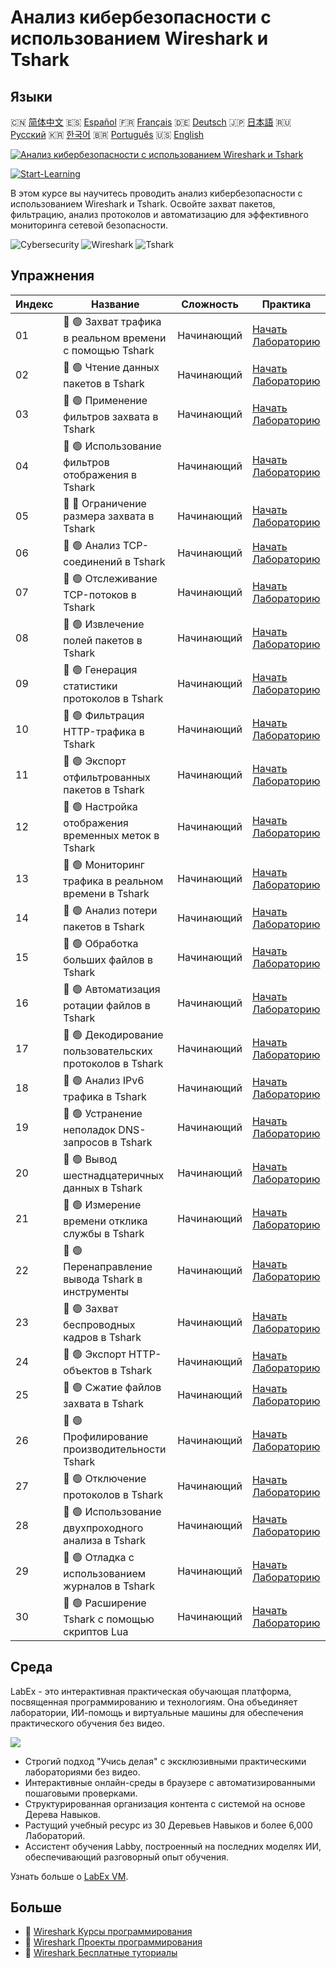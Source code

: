 # Анализ кибербезопасности с использованием Wireshark и Tshark

## Языки

🇨🇳 [简体中文](README_zh.md) 🇪🇸 [Español](README_es.md) 🇫🇷 [Français](README_fr.md) 🇩🇪 [Deutsch](README_de.md) 🇯🇵 [日本語](README_ja.md) 🇷🇺 [Русский](README_ru.md) 🇰🇷 [한국어](README_ko.md) 🇧🇷 [Português](README_pt.md) 🇺🇸 [English](README.md) 

[![Анализ кибербезопасности с использованием Wireshark и Tshark](https://cover-creator.labex.io/cybersecurity-analysis-with-wireshark-and-tshark.png?lang=ru)](https://labex.io/ru/courses/cybersecurity-analysis-with-wireshark-and-tshark)

[![Start-Learning](https://img.shields.io/badge/Start-Learning-whitesmoke?style=for-the-badge)](https://labex.io/ru/courses/cybersecurity-analysis-with-wireshark-and-tshark)

В этом курсе вы научитесь проводить анализ кибербезопасности с использованием Wireshark и Tshark. Освойте захват пакетов, фильтрацию, анализ протоколов и автоматизацию для эффективного мониторинга сетевой безопасности.

![Cybersecurity](https://img.shields.io/badge/Cybersecurity-whitesmoke?style=for-the-badge&logo=cybersecurity)
![Wireshark](https://img.shields.io/badge/Wireshark-whitesmoke?style=for-the-badge&logo=wireshark)
![Tshark](https://img.shields.io/badge/Tshark-whitesmoke?style=for-the-badge&logo=tshark)


## Упражнения

|   Индекс | Название                                                 | Сложность   | Практика                                                                                                                                 |
|----------|----------------------------------------------------------|-------------|------------------------------------------------------------------------------------------------------------------------------------------|
|       01 | 📖 🟢 Захват трафика в реальном времени с помощью Tshark | Начинающий  | <a target='_blank' href='https://labex.io/ru/tutorials/wireshark-capture-live-traffic-in-tshark-548916'>Начать Лабораторию</a>           |
|       02 | 📖 🟢 Чтение данных пакетов в Tshark                     | Начинающий  | <a target='_blank' href='https://labex.io/ru/tutorials/wireshark-read-packet-data-in-tshark-548937'>Начать Лабораторию</a>               |
|       03 | 📖 🟢 Применение фильтров захвата в Tshark               | Начинающий  | <a target='_blank' href='https://labex.io/ru/tutorials/wireshark-apply-capture-filters-in-tshark-548914'>Начать Лабораторию</a>          |
|       04 | 📖 🟢 Использование фильтров отображения в Tshark        | Начинающий  | <a target='_blank' href='https://labex.io/ru/tutorials/wireshark-use-display-filters-in-tshark-548939'>Начать Лабораторию</a>            |
|       05 | 📖 🔵 Ограничение размера захвата в Tshark               | Начинающий  | <a target='_blank' href='https://labex.io/ru/tutorials/wireshark-limit-capture-size-in-tshark-548932'>Начать Лабораторию</a>             |
|       06 | 📖 🟢 Анализ TCP-соединений в Tshark                     | Начинающий  | <a target='_blank' href='https://labex.io/ru/tutorials/wireshark-analyze-tcp-conversations-in-tshark-548913'>Начать Лабораторию</a>      |
|       07 | 📖 🟢 Отслеживание TCP-потоков в Tshark                  | Начинающий  | <a target='_blank' href='https://labex.io/ru/tutorials/wireshark-follow-tcp-streams-in-tshark-548929'>Начать Лабораторию</a>             |
|       08 | 📖 🟢 Извлечение полей пакетов в Tshark                  | Начинающий  | <a target='_blank' href='https://labex.io/ru/tutorials/wireshark-extract-packet-fields-in-tshark-548927'>Начать Лабораторию</a>          |
|       09 | 📖 🟢 Генерация статистики протоколов в Tshark           | Начинающий  | <a target='_blank' href='https://labex.io/ru/tutorials/wireshark-generate-protocol-statistics-in-tshark-548930'>Начать Лабораторию</a>   |
|       10 | 📖 🟢 Фильтрация HTTP-трафика в Tshark                   | Начинающий  | <a target='_blank' href='https://labex.io/ru/tutorials/wireshark-filter-http-traffic-in-tshark-548928'>Начать Лабораторию</a>            |
|       11 | 📖 🟢 Экспорт отфильтрованных пакетов в Tshark           | Начинающий  | <a target='_blank' href='https://labex.io/ru/tutorials/wireshark-export-filtered-packets-in-tshark-548924'>Начать Лабораторию</a>        |
|       12 | 📖 🟢 Настройка отображения временных меток в Tshark     | Начинающий  | <a target='_blank' href='https://labex.io/ru/tutorials/wireshark-customize-timestamp-display-in-tshark-548919'>Начать Лабораторию</a>    |
|       13 | 📖 🟢 Мониторинг трафика в реальном времени в Tshark     | Начинающий  | <a target='_blank' href='https://labex.io/ru/tutorials/wireshark-monitor-traffic-in-real-time-in-tshark-548934'>Начать Лабораторию</a>   |
|       14 | 📖 🟢 Анализ потери пакетов в Tshark                     | Начинающий  | <a target='_blank' href='https://labex.io/ru/tutorials/wireshark-analyze-packet-loss-in-tshark-548912'>Начать Лабораторию</a>            |
|       15 | 📖 🟢 Обработка больших файлов в Tshark                  | Начинающий  | <a target='_blank' href='https://labex.io/ru/tutorials/wireshark-handle-large-files-in-tshark-548931'>Начать Лабораторию</a>             |
|       16 | 📖 🟢 Автоматизация ротации файлов в Tshark              | Начинающий  | <a target='_blank' href='https://labex.io/ru/tutorials/wireshark-automate-file-rotation-in-tshark-548915'>Начать Лабораторию</a>         |
|       17 | 📖 🟢 Декодирование пользовательских протоколов в Tshark | Начинающий  | <a target='_blank' href='https://labex.io/ru/tutorials/wireshark-decode-custom-protocols-in-tshark-548921'>Начать Лабораторию</a>        |
|       18 | 📖 🟢 Анализ IPv6 трафика в Tshark                       | Начинающий  | <a target='_blank' href='https://labex.io/ru/tutorials/wireshark-analyze-ipv6-traffic-in-tshark-548911'>Начать Лабораторию</a>           |
|       19 | 📖 🟢 Устранение неполадок DNS-запросов в Tshark         | Начинающий  | <a target='_blank' href='https://labex.io/ru/tutorials/wireshark-troubleshoot-dns-queries-in-tshark-548938'>Начать Лабораторию</a>       |
|       20 | 📖 🟢 Вывод шестнадцатеричных данных в Tshark            | Начинающий  | <a target='_blank' href='https://labex.io/ru/tutorials/wireshark-dump-hex-data-in-tshark-548923'>Начать Лабораторию</a>                  |
|       21 | 📖 🟢 Измерение времени отклика службы в Tshark          | Начинающий  | <a target='_blank' href='https://labex.io/ru/tutorials/wireshark-measure-service-response-times-in-tshark-548933'>Начать Лабораторию</a> |
|       22 | 📖 🟢 Перенаправление вывода Tshark в инструменты        | Начинающий  | <a target='_blank' href='https://labex.io/ru/tutorials/wireshark-pipe-tshark-output-to-tools-548935'>Начать Лабораторию</a>              |
|       23 | 📖 🟢 Захват беспроводных кадров в Tshark                | Начинающий  | <a target='_blank' href='https://labex.io/ru/tutorials/wireshark-capture-wireless-frames-in-tshark-548917'>Начать Лабораторию</a>        |
|       24 | 📖 🟢 Экспорт HTTP-объектов в Tshark                     | Начинающий  | <a target='_blank' href='https://labex.io/ru/tutorials/wireshark-export-http-objects-in-tshark-548925'>Начать Лабораторию</a>            |
|       25 | 📖 🟢 Сжатие файлов захвата в Tshark                     | Начинающий  | <a target='_blank' href='https://labex.io/ru/tutorials/wireshark-compress-capture-files-in-tshark-548918'>Начать Лабораторию</a>         |
|       26 | 📖 🟢 Профилирование производительности Tshark           | Начинающий  | <a target='_blank' href='https://labex.io/ru/tutorials/wireshark-profile-tshark-performance-548936'>Начать Лабораторию</a>               |
|       27 | 📖 🟢 Отключение протоколов в Tshark                     | Начинающий  | <a target='_blank' href='https://labex.io/ru/tutorials/wireshark-disable-protocols-in-tshark-548922'>Начать Лабораторию</a>              |
|       28 | 📖 🟢 Использование двухпроходного анализа в Tshark      | Начинающий  | <a target='_blank' href='https://labex.io/ru/tutorials/wireshark-use-two-pass-analysis-in-tshark-548940'>Начать Лабораторию</a>          |
|       29 | 📖 🟢 Отладка с использованием журналов в Tshark         | Начинающий  | <a target='_blank' href='https://labex.io/ru/tutorials/wireshark-debug-with-logs-in-tshark-548920'>Начать Лабораторию</a>                |
|       30 | 📖 🟢 Расширение Tshark с помощью скриптов Lua           | Начинающий  | <a target='_blank' href='https://labex.io/ru/tutorials/wireshark-extend-tshark-with-lua-scripts-548926'>Начать Лабораторию</a>           |

## Среда

LabEx - это интерактивная практическая обучающая платформа, посвященная программированию и технологиям. Она объединяет лаборатории, ИИ-помощь и виртуальные машины для обеспечения практического обучения без видео.

![](https://tutorial-screenshot.getvm.io/images/vm-1725247253.png)

- Строгий подход "Учись делая" с эксклюзивными практическими лабораториями без видео.
- Интерактивные онлайн-среды в браузере с автоматизированными пошаговыми проверками.
- Структурированная организация контента с системой на основе Дерева Навыков.
- Растущий учебный ресурс из 30 Деревьев Навыков и более 6,000 Лабораторий.
- Ассистент обучения Labby, построенный на последних моделях ИИ, обеспечивающий разговорный опыт обучения.

Узнать больше о [LabEx VM](https://support.labex.io/using-labex/virtual-machine).

## Больше

- 🔗 [Wireshark Курсы программирования](https://github.com/labex-labs/awesome-programming-courses)
- 🔗 [Wireshark Проекты программирования](https://github.com/labex-labs/awesome-programming-projects)
- 🔗 [Wireshark Бесплатные туториалы](https://github.com/labex-labs/wireshark-free-tutorials)


